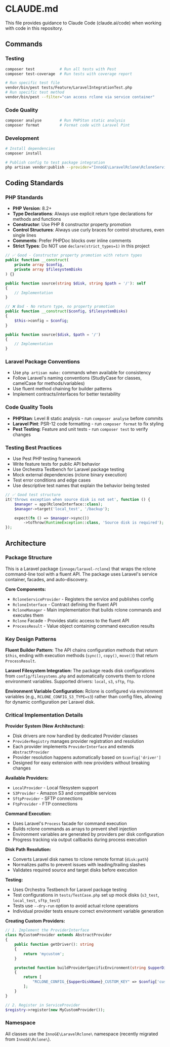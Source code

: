 # CLAUDE.md

This file provides guidance to Claude Code (claude.ai/code) when working with code in this repository.

## Commands

### Testing
```bash
composer test           # Run all tests with Pest
composer test-coverage  # Run tests with coverage report

# Run specific test file
vendor/bin/pest tests/Feature/LaravelIntegrationTest.php
# Run specific test method
vendor/bin/pest --filter="can access rclone via service container"
```

### Code Quality
```bash
composer analyse        # Run PHPStan static analysis
composer format         # Format code with Laravel Pint
```

### Development
```bash
# Install dependencies
composer install

# Publish config to test package integration
php artisan vendor:publish --provider="InnoGE\LaravelRclone\RcloneServiceProvider" --tag="rclone-config"
```

## Coding Standards

### PHP Standards
- **PHP Version**: 8.2+
- **Type Declarations**: Always use explicit return type declarations for methods and functions
- **Constructor**: Use PHP 8 constructor property promotion
- **Control Structures**: Always use curly braces for control structures, even single lines
- **Comments**: Prefer PHPDoc blocks over inline comments
- **Strict Types**: Do NOT use `declare(strict_types=1)` in this project

```php
// ✅ Good - Constructor property promotion with return types
public function __construct(
    private array $config,
    private array $filesystemDisks
) {}

public function source(string $disk, string $path = '/'): self
{
    // Implementation
}

// ❌ Bad - No return type, no property promotion
public function __construct($config, $filesystemDisks)
{
    $this->config = $config;
}

public function source($disk, $path = '/')
{
    // Implementation
}
```

### Laravel Package Conventions
- Use `php artisan make:` commands when available for consistency
- Follow Laravel's naming conventions (StudlyCase for classes, camelCase for methods/variables)
- Use fluent method chaining for builder patterns
- Implement contracts/interfaces for better testability

### Code Quality Tools
- **PHPStan**: Level 8 static analysis - run `composer analyse` before commits
- **Laravel Pint**: PSR-12 code formatting - run `composer format` to fix styling
- **Pest Testing**: Feature and unit tests - run `composer test` to verify changes

### Testing Best Practices
- Use Pest PHP testing framework
- Write feature tests for public API behavior
- Use Orchestra Testbench for Laravel package testing
- Mock external dependencies (rclone binary execution)
- Test error conditions and edge cases
- Use descriptive test names that explain the behavior being tested

```php
// ✅ Good test structure
it('throws exception when source disk is not set', function () {
    $manager = app(RcloneInterface::class);
    $manager->target('local_test', '/backup');

    expect(fn () => $manager->sync())
        ->toThrow(RuntimeException::class, 'Source disk is required');
});
```

## Architecture

### Package Structure
This is a Laravel package (`innoge/laravel-rclone`) that wraps the rclone command-line tool with a fluent API. The package uses Laravel's service container, facades, and auto-discovery.

**Core Components:**
- `RcloneServiceProvider` - Registers the service and publishes config
- `RcloneInterface` - Contract defining the fluent API
- `RcloneManager` - Main implementation that builds rclone commands and executes them
- `Rclone` Facade - Provides static access to the fluent API
- `ProcessResult` - Value object containing command execution results

### Key Design Patterns

**Fluent Builder Pattern:**
The API chains configuration methods that return `$this`, ending with execution methods (`sync()`, `copy()`, `move()`) that return `ProcessResult`.

**Laravel Filesystem Integration:**
The package reads disk configurations from `config/filesystems.php` and automatically converts them to rclone environment variables. Supported drivers: `local`, `s3`, `sftp`, `ftp`.

**Environment Variable Configuration:**
Rclone is configured via environment variables (e.g., `RCLONE_CONFIG_S3_TYPE=s3`) rather than config files, allowing for dynamic configuration per Laravel disk.

### Critical Implementation Details

**Provider System (New Architecture):**
- Disk drivers are now handled by dedicated Provider classes
- `ProviderRegistry` manages provider registration and resolution
- Each provider implements `ProviderInterface` and extends `AbstractProvider`
- Provider resolution happens automatically based on `$config['driver']`
- Designed for easy extension with new providers without breaking changes

**Available Providers:**
- `LocalProvider` - Local filesystem support
- `S3Provider` - Amazon S3 and compatible services
- `SftpProvider` - SFTP connections
- `FtpProvider` - FTP connections

**Command Execution:**
- Uses Laravel's `Process` facade for command execution
- Builds rclone commands as arrays to prevent shell injection
- Environment variables are generated by providers per disk configuration
- Progress tracking via output callbacks during process execution

**Disk Path Resolution:**
- Converts Laravel disk names to rclone remote format (`disk:path`)
- Normalizes paths to prevent issues with leading/trailing slashes
- Validates required source and target disks before execution

**Testing:**
- Uses Orchestra Testbench for Laravel package testing
- Test configurations in `tests/TestCase.php` set up mock disks (`s3_test`, `local_test`, `sftp_test`)
- Tests use `--dry-run` option to avoid actual rclone operations
- Individual provider tests ensure correct environment variable generation

**Creating Custom Providers:**
```php
// 1. Implement the ProviderInterface
class MyCustomProvider extends AbstractProvider
{
    public function getDriver(): string
    {
        return 'mycustom';
    }

    protected function buildProviderSpecificEnvironment(string $upperDiskName, array $config): array
    {
        return [
            "RCLONE_CONFIG_{$upperDiskName}_CUSTOM_KEY" => $config['custom_value'] ?? '',
        ];
    }
}

// 2. Register in ServiceProvider
$registry->register(new MyCustomProvider());
```

### Namespace
All classes use the `InnoGE\LaravelRclone\` namespace (recently migrated from `InnoGE\Rclone\`).
